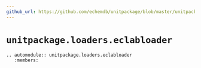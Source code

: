 ```yaml
---
github_url: https://github.com/echemdb/unitpackage/blob/master/unitpackage/loaders/eclabloader.py
---
```


# `unitpackage.loaders.eclabloader`
```{eval-rst}
.. automodule:: unitpackage.loaders.eclabloader
   :members:
```
